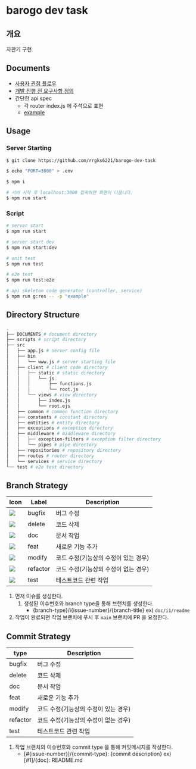 # barogo dev task

## 개요

자판기 구현

## Documents

- [사용자 관점 플로우](./DOCUMENTS/MECHANISM.png)
- [개발 진행 전 요구사항 정의](./DOCUMENTS/REQUIREMENTS_DEFINITION.md)
- 간단한 api spec
  - 각 router index.js 에 주석으로 표현
  - [example](./src/routes/beverages/index.js)

## Usage

### Server Starting

```bash
$ git clone https://github.com/rrgks6221/barogo-dev-task

$ echo "PORT=3000" > .env

$ npm i

# 서버 시작 후 localhost:3000 접속하면 화면이 나옵니다.
$ npm run start
```

### Script

```bash
# server start
$ npm run start

# server start dev
$ npm run start:dev

# unit test
$ npm run test

# e2e test
$ npm run test:e2e

# api skeleton code generator (controller, service)
$ npm run g:res -- -p "example"
```

## Directory Structure

```bash
.
├── DOCUMENTS # document directory
├── scripts # script directory
├── src
│   ├── app.js # server config file
│   ├── bin
│   │   └── www.js # server starting file
│   ├── client # client code directory
│   │   ├── static # static directory
│   │   │   └── js
│   │   │       ├── functions.js
│   │   │       └── root.js
│   │   └── views # view directory
│   │       ├── index.js
│   │       └── root.ejs
│   ├── common # common function directory
│   ├── constants # constant directory
│   ├── entities # entity directory
│   ├── exceptions # exception directory
│   ├── middleware # middleware directory
│   │   ├── exception-filters # exception filter directory
│   │   └── pipes # pipe directory
│   ├── repositories # repository directory
│   ├── routes # router directory
│   └── services # service directory
└── test # e2e test directory
```

## Branch Strategy

| Icon                                                      | Label    | Description                          |
| --------------------------------------------------------- | -------- | ------------------------------------ |
| <img src="https://img.shields.io/badge/bugfix-CC3D10"/>   | bugfix   | 버그 수정                            |
| <img src="https://img.shields.io/badge/delete-8B97E4"/>   | delete   | 코드 삭제                            |
| <img src="https://img.shields.io/badge/doc-F3D197"/>      | doc      | 문서 작업                            |
| <img src="https://img.shields.io/badge/feat-331AE4"/>     | feat     | 새로운 기능 추가                     |
| <img src="https://img.shields.io/badge/modify-2AC582"/>   | modify   | 코드 수정(기능상의 수정이 있는 경우) |
| <img src="https://img.shields.io/badge/refactor-A9362A"/> | refactor | 코드 수정(기능상의 수정이 없는 경우) |
| <img src="https://img.shields.io/badge/test-EAEA38"/>     | test     | 테스트코드 관련 작업                 |

1. 먼저 이슈를 생성한다.
   1. 생성된 이슈번호와 branch type을 통해 브랜치를 생성한다.
      - {branch-type}/i{issue-number}/{branch-title}
        ex) `doc/i1/readme`
1. 작업이 완료되면 작업 브랜치에 푸시 후 `main` 브랜치에 PR 을 요청한다.

## Commit Strategy

| type     | Description                          |
| -------- | ------------------------------------ |
| bugfix   | 버그 수정                            |
| delete   | 코드 삭제                            |
| doc      | 문서 작업                            |
| feat     | 새로운 기능 추가                     |
| modify   | 코드 수정(기능상의 수정이 있는 경우) |
| refactor | 코드 수정(기능상의 수정이 없는 경우) |
| test     | 테스트코드 관련 작업                 |

1. 작업 브랜치의 이슈번호와 commit type 을 통해 커밋메시지를 작성한다.
   - [#{issue-number}]/{commit-type}: {commit description}
     ex) [#1]/{doc}: README.md
